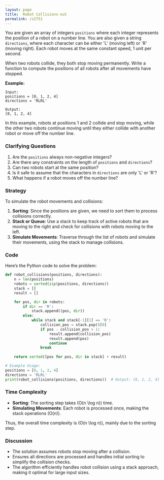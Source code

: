 ```yaml
---
layout: page
title:  Robot Collisions-out
permalink: /s2751
---
```


You are given an array of integers `positions` where each integer represents the position of a robot on a number line. You are also given a string `directions`, where each character can be either 'L' (moving left) or 'R' (moving right). Each robot moves at the same constant speed, 1 unit per second.

When two robots collide, they both stop moving permanently. Write a function to compute the positions of all robots after all movements have stopped.

**Example:**

```plaintext
Input:
positions = [0, 1, 2, 4]
directions = 'RLRL'

Output:
[0, 1, 2, 4]
```

In this example, robots at positions 1 and 2 collide and stop moving, while the other two robots continue moving until they either collide with another robot or move off the number line.

### Clarifying Questions

1. Are the `positions` always non-negative integers?
2. Are there any constraints on the length of `positions` and `directions`?
3. Can two robots start at the same position?
4. Is it safe to assume that the characters in `directions` are only 'L' or 'R'?
5. What happens if a robot moves off the number line?

### Strategy

To simulate the robot movements and collisions:
1. **Sorting**: Since the positions are given, we need to sort them to process collisions correctly.
2. **Stack or Queue**: Use a stack to keep track of active robots that are moving to the right and check for collisions with robots moving to the left.
3. **Simulate Movements**: Traverse through the list of robots and simulate their movements, using the stack to manage collisions.

### Code

Here’s the Python code to solve the problem:

```python
def robot_collisions(positions, directions):
    n = len(positions)
    robots = sorted(zip(positions, directions))
    stack = []
    result = []

    for pos, dir in robots:
        if dir == 'R':
            stack.append((pos, dir))
        else:
            while stack and stack[-1][1] == 'R':
                collision_pos = stack.pop()[0]
                if pos - collision_pos > 1:
                    result.append(collision_pos)
                    result.append(pos)
                    continue
                break
    
    return sorted([pos for pos, dir in stack] + result)

# Example Usage:
positions = [0, 1, 2, 4]
directions = 'RLRL'
print(robot_collisions(positions, directions))  # Output: [0, 1, 2, 4]
```

### Time Complexity

- **Sorting**: The sorting step takes \(O(n \log n)\) time.
- **Simulating Movements**: Each robot is processed once, making the stack operations \(O(n)\).

Thus, the overall time complexity is \(O(n \log n)\), mainly due to the sorting step.

### Discussion

- The solution assumes robots stop moving after a collision.
- Ensures all directions are processed and handles initial sorting to simplify the collision checks.
- The algorithm efficiently handles robot collision using a stack approach, making it optimal for large input sizes.